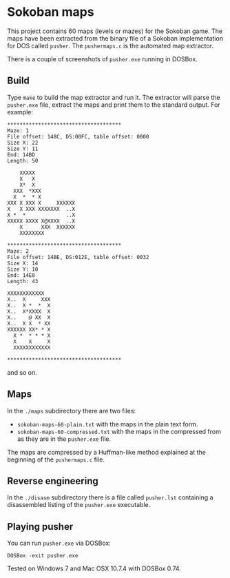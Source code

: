 Sokoban maps
============

This project contains 60 maps (levels or mazes) for the Sokoban game. The
maps have been extracted from the binary file of a Sokoban implementation
for DOS called `pusher`. The `pushermaps.c` is the automated map extractor.

There is a couple of screenshots of `pusher.exe` running in DOSBox.

Build
-----

Type `make` to build the map extractor and run it. The extractor will
parse the `pusher.exe` file, extract the maps and print them to the
standard output. For example:

    *************************************
    Maze: 1
    File offset: 148C, DS:00FC, table offset: 0000
    Size X: 22
    Size Y: 11
    End: 14BD
    Length: 50

        XXXXX
        X   X
        X*  X
      XXX  *XXX
      X  *  * X
    XXX X XXX X     XXXXXX
    X   X XXX XXXXXXX  ..X
    X *  *             ..X
    XXXXX XXXX X@XXXX  ..X
        X      XXX  XXXXXX
        XXXXXXXX

    *************************************
    Maze: 2
    File offset: 14BE, DS:012E, table offset: 0032
    Size X: 14
    Size Y: 10
    End: 14E8
    Length: 43

    XXXXXXXXXXXX
    X..  X     XXX
    X..  X *  *  X
    X..  X*XXXX  X
    X..    @ XX  X
    X..  X X  * XX
    XXXXXX XX* * X
      X *  * * * X
      X    X     X
      XXXXXXXXXXXX

    *************************************

and so on.

Maps
-----

In the `./maps` subdirectory there are two files:

* `sokoban-maps-60-plain.txt` with the maps in the plain text form.
* `sokoban-maps-60-compressed.txt` with the maps in the compressed from as they are in the `pusher.exe` file.

The maps are compressed by a Huffman-like method explained at the beginning
of the `pushermaps.c` file.

Reverse engineering
-------------------

In the `./disasm` subdirectory there is a file called `pusher.lst` containing
a disassembled listing of the `pusher.exe` executable.

Playing pusher
--------------

You can run `pusher.exe` via DOSBox:

    DOSBox -exit pusher.exe

Tested on Windows 7 and Mac OSX 10.7.4 with DOSBox 0.74.

